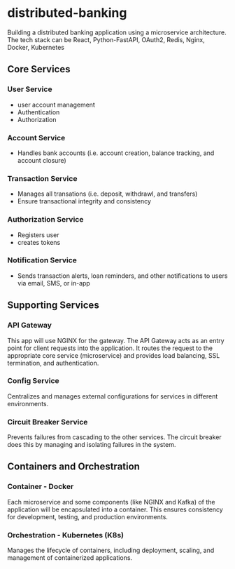 # distributed-banking
Building a distributed banking application using a microservice architecture. The tech stack can be React, Python-FastAPI, OAuth2, Redis, Nginx, Docker, Kubernetes

## Core Services
### User Service
- user account management
- Authentication
- Authorization

### Account Service
- Handles bank accounts (i.e. account creation, balance tracking, and account closure)

### Transaction Service
- Manages all transations (i.e. deposit, withdrawl, and transfers)
- Ensure transactional integrity and consistency

### Authorization Service
- Registers user
- creates tokens

### Notification Service
- Sends transaction alerts, loan reminders, and other notifications to users via email, SMS, or in-app

## Supporting Services
### API Gateway
This app will use NGINX for the gateway. The API Gateway acts as an entry point for client requests into the application. It routes the request to the appropriate core service (microservice) and provides load balancing, SSL termination, and authentication.

### Config Service
Centralizes and manages external configurations for services in different environments.

### Circuit Breaker Service
Prevents failures from cascading to the other services. The circuit breaker does this by managing and isolating failures in the system.

## Containers and Orchestration
### Container - Docker
Each microservice and some components (like NGINX and Kafka) of the application will be encapsulated into a container. This ensures consistency for development, testing, and production environments.

### Orchestration - Kubernetes (K8s)
Manages the lifecycle of containers, including deployment, scaling, and management of containerized applications.
